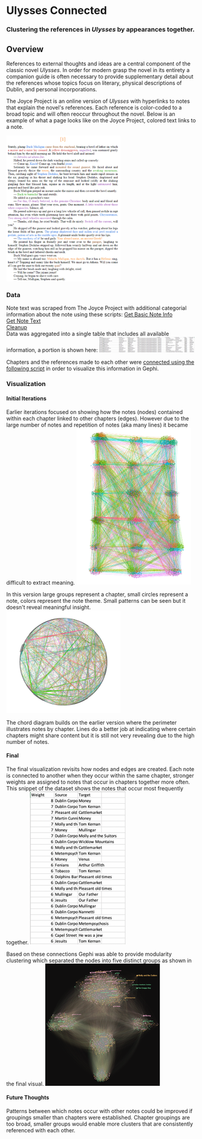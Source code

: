 # Ulysses Connected
### Clustering the references in *Ulysses* by appearances together.

## Overview
References to external thoughts and ideas are a central component of the classic novel *Ulysses*. In order for modern grasp the novel in its entirety a companion guide is often necessary to provide supplementary detail about the references whose topics focus on literary, physical descriptions of Dublin, and personal incorporations. 

The Joyce Project is an online version of *Ulysses* with hyperlinks to notes that explain the novel's references. Each reference is color-coded to a broad topic and will often reoccur throughout the novel. Below is an example of what a page looks like on the Joyce Project, colored text links to a note.

<img src="/images/jpexample.png" height="30%" width="60%">

### Data
Note text was scraped from The Joyce Project with additional categorial information about the note using these scripts:
[Get Basic Note Info](/nongephi/01_Data/01_note_info.py)  
[Get Note Text](/nongephi/01_Data/02_note_text.py)  
[Cleanup](/nongephi/01_Data/03_note_cleanup.py)  
Data was aggregated into a single table that includes all available information, a portion is shown here:
<img src="/images/notes_table.png" height="25%" width="50%">

Chapters and the references made to each other were [connected using the following script](/nongephi/01_Data/04_edges.py) in order to visualize this information in Gephi.

### Visualization
#### Initial Iterations
Earlier iterations focused on showing how the notes (nodes) contained within each chapter linked to other chapters (edges). However due to the large number of notes and repetition of notes (aka many lines) it became difficult to extract meaning.
<img src="/images/uc_iter1.png" height="40%" width="60%">

In this version large groups represent a chapter, small circles represent a note, colors represent the note theme. Small patterns can be seen but it doesn't reveal meaningful insight.
<img src="/images/uc_iter2.png" height="40%" width="60%">

The chord diagram builds on the earlier version where the perimeter illustrates notes by chapter. Lines do a better job at indicating where certain chapters might share content but it is still not very revealing due to the high number of notes.
#### Final
The final visualization revisits how nodes and edges are created. Each note is connected to another when they occur within the same chapter, stronger weights are assigned to notes that occur in chapters together more often. This snippet of the dataset shows the notes that occur most frequently together.
<img src="/images/notes_table1.png" height="25%" width="50%">

Based on these connections Gephi was able to provide modularity clustering which separated the nodes into five distinct groups as shown in the final visual.
<img src="/images/uc_iter3.png" height="40%" width="60%">

#### Future Thoughts
Patterns between which notes occur with other notes could be improved if groupings smaller than chapters were established. Chapter groupings are too broad, smaller groups would enable more clusters that are consistently referenced with each other.
